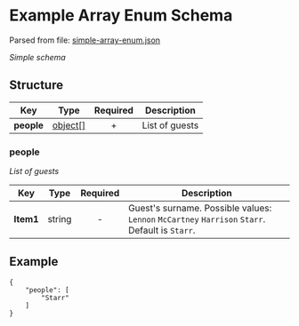 # __Example Array Enum Schema__
Parsed from file: [simple-array-enum.json](https://github.com/McCastles/JMC/blob/master/examples/simple/simple-array-enum.json)

_Simple schema_
## __Structure__

|Key|Type|Required|Description|
|-|:-:|:-:|-|
|__people__|[object[]](#people)|+|List of guests|
### __people__
_List of guests_

|Key|Type|Required|Description|
|-|:-:|:-:|-|
|__Item1__|string|-|Guest's surname. Possible values: `Lennon` `McCartney` `Harrison` `Starr`. Default is `Starr`.|
## __Example__
```
{
    "people": [
        "Starr"
    ]
}
```